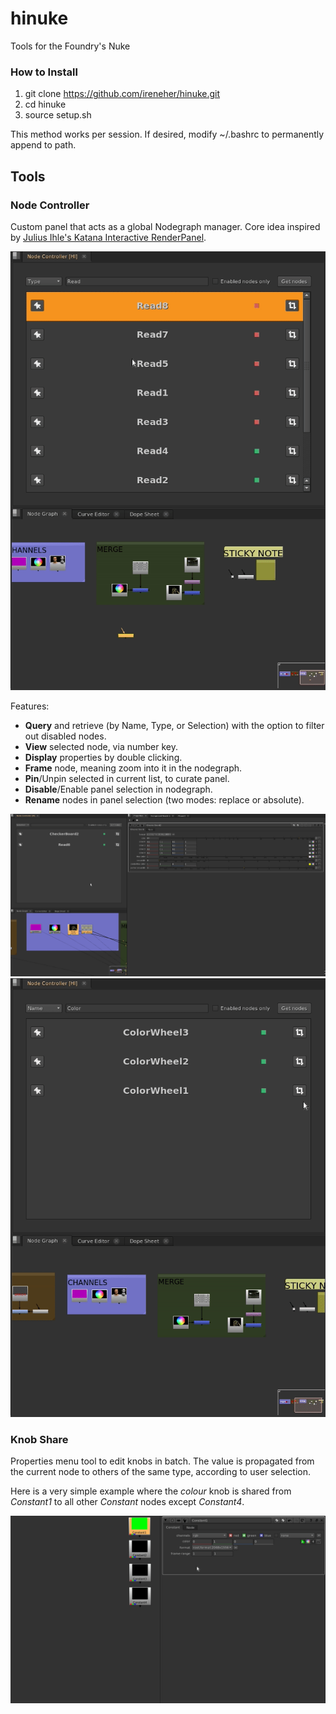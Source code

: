 # hinuke
Tools for the Foundry's Nuke
### How to Install ###
1. git clone https://github.com/ireneher/hinuke.git
2. cd hinuke
3. source setup.sh

This method works per session. If desired, modify ~/.bashrc to permanently append to path.

## Tools ##
### Node Controller ###
Custom panel that acts as a global Nodegraph manager. Core idea inspired by [Julius Ihle's Katana Interactive RenderPanel](http://julius-ihle.de/?p=2554).

![HIKnobShare sample gif](doc/images/nodecontroller/example.gif)

Features:
* **Query** and retrieve (by Name, Type, or Selection) with the option to filter out disabled nodes.
* **View** selected node, via number key.
* **Display** properties by double clicking.
* **Frame** node, meaning zoom into it in the nodegraph.
* **Pin**/Unpin selected in current list, to curate panel.
* **Disable**/Enable panel selection in nodegraph.
* **Rename** nodes in panel selection (two modes: replace or absolute).

![HIKnobShare viewer gif](doc/images/nodecontroller/view.gif)
![HIKnobShare frame gif](doc/images/nodecontroller/frame.gif)

### Knob Share ###
Properties menu tool to edit knobs in batch. The value is propagated from the current node to others of the same type, according to user selection.

Here is a very simple example where the _colour_ knob is shared from _Constant1_ to all other _Constant_ nodes except _Constant4_.

![HIKnobShare gif](doc/images/knobshare/example.gif)

